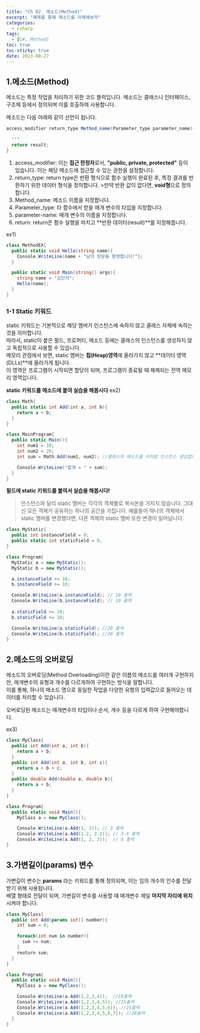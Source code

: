 ```yaml
---
title: "Ch 02. 메소드(Method)"
excerpt: "예제를 통해 메소드를 이해해보자"
categories:
  - csharp
tags:
  - [C#, Method]
toc: true
toc-sticky: true
date: 2023-08-27
---
```


## 1.메소드(Method)
메소드는 특정 작업을 처리하기 위한 코드 블럭입니다. 메소드는 클래스나 인터페이스, 구조체 등에서 정의되며 이를 호출하여 사용합니다.  

메소드는 다음 아래와 같이 선언이 됩니다.
```csharp
access_modifier return_type Method_name(Parameter_type parameter_name){

  '''
  return result; 
}
```
1. access_modifier: 이는 **접근 한정자**로서, **"public, private, protected"** 등이 있습니다. 이는 해당 메소드에 접근할 수 있는 권한을 설정합니다.
2. return_type: return type은 반환 형식으로 함수 실행이 완료된 후, 특정 결과를 반환하기 위한 데이터 형식을 정의합니다. >만약 반환 값이 없다면, **void형**으로 정의합니다.
3. Method_name: 메소드 이름을 지정합니다.
4. Parameter_type: 타 함수에서 받을 매개 변수의 타입을 지정합니다.
5. parameter-name: 매개 변수의 이름을 지정합니다.
6. return: return은 함수 실행을 마치고 **반환 데이터(result)**를 지정해줍니다.

ex1)
```csharp
class MethodEX{
  public static void Hello(string name){
    Console.WriteLine(name + "님의 방문을 환영합니다!"};
  }

  public static void Main(string[] args){
    string name = "김단지";
    Hello(name);
  }
}
```
### 1-1 Static 키워드
static 키워드는 기본적으로 해당 멤버가 인스턴스에 속하지 않고 클래스 자체에 속하는 것을 의미합니다.  
따라서, static이 붙은 필드, 프로퍼티, 메소드 등에는 클래스의 인스턴스를 생성하지 않고 독립적으로 사용할 수 있습니다.  
메모리 관점에서 보면, static 멤버는 **힙(Heap)영역**에 올라가지 않고 **데이터 영역(DLLs)**에 올라가게 됩니다.  
이 영역은 프로그램이 시작되면 할당이 되며, 프로그램이 종료될 때 해제되는 전역 메모리 영역입니다.

**static 키워드를 메소드에 붙여 실습을 해봅시다**
ex2)
```csharp
class Math{
  public static int Add(int a, int b){
    return a + b;
  }
}

class MainProgram{
  public static Main(){
    int num1 = 10;
    int num2 = 20;
    int sum = Math.Add(num1, num2); //클래스의 메소드를 이처럼 인스턴스 생성없이 독립적으로 사용 가능하다!

    Console.WriteLine("합계 = " + sum);
  }
}
```
**필드에 static 키워드를 붙여서 실습을 해봅시다!**
> 인스턴스와 달리 static 멤버는 각각의 객체별로 복사본을 가지지 않습니다. 그대신 모든 객체가 공유하는 하나의 공간을 가집니다.
> 예를들어 하나의 객체에서 static 맴버를 변경했다면, 다른 객체의 static 맴버 또한 변경이 일어납니다.

```csharp
class MyStatic{
  public int instanceField = 0;
  public static int staticField = 0;
}

class Program{
  MyStatic a = new MyStatic();
  MyStatic b = new MyStatic();

  a.instanceField += 10;
  b.instanceField += 10;

  Console.WriteLine(a.instanceField); // 10 출력
  Console.WriteLine(b.instanceField); // 10 출력
  
  a.staticField += 10;
  b.staticField += 10;

  Console.WriteLine(a.staticField); //20 출력
  Console.WriteLine(b.staticField); //20 출력
}

```

## 2.메소드의 오버로딩
메소드의 오버로딩(Method Overloading)이란 같은 이름의 메소드를 여러개 구현하지만, 매개변수의 유형과 개수를 다르게하여 구현하는 방식을 말합니다.  
이를 통해, 하나의 메소드 명으로 동일한 작업을 다양한 유형의 입력값으로 들어오는 데이터를 처리할 수 있습니다.  

오버로딩된 메소드는 매개변수의 타입이나 순서, 개수 등을 다르게 하여 구현해야합니다.

ex3)
```csharp
class MyClass{
  public int Add(int a, int b){
    return a + b;
  }
  public int Add(int a, int b, int c){
    return a + b + c;
  }
  public double Add(double a, double b){
    return a + b;
  }
}

class Program{
  public static void Main(){
    MyClass a = new MyClass();

    Console.WriteLine(a.Add(1, 2)); // 3 출력
    Console.WriteLine(a.Add(1.2, 2.2)); // 3.4 출력
    Console.WriteLine(a.Add(1, 2, 3));  // 6 출력
}
```

## 3.가변길이(params) 변수
가변길이 변수는 **params** 라는 키워드를 통해 정의되며, 이는 임의 개수의 인수를 전달 받기 위해 사용됩니다.  
배열 형태로 전달이 되며, 가변길이 변수를 사용할 때 매개변수 제일 **마지막 자리에 위치**시켜야 합니다.

```csharp
class MyClass{
  public int Add(params int[] number){
    int sum = 0;

    foreach(int num in number){
      sum += num;
    }
    reuturn sum;
  } 
}

class Program{
  public static void Main(){
    MyClass a = new MyClass();

    Console.WriteLine(a.Add(1,2,3,4));  //10출력
    Console.WriteLine(a.Add(1,2,3,4,5)); //15출력
    Console.WriteLine(a.Add(1,2,3,4,5,6)); //21출력
    Console.WriteLine(a.Add(1,2,3,4,5,6,7)); //28출력
  }
}
```
